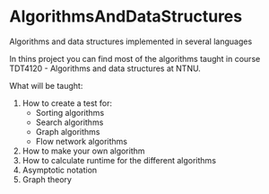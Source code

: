 # AlgorithmsAndDataStructures
Algorithms and data structures implemented in several languages

In thins project you can find most of the algorithms taught in course
TDT4120 - Algorithms and data structures at NTNU.

What will be taught:
1. How to create a test for: 
   * Sorting algorithms
   * Search algorithms
   * Graph algorithms 
   * Flow network algorithms 
2. How to make your own algorithm
3. How to calculate runtime for the different algorithms
4. Asymptotic notation
5. Graph theory